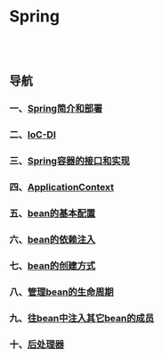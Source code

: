 # Spring

<br><br>

## 导航

### 一、[Spring简介和部署](Spring简介和部署.md#spring简介和部署)
### 二、[IoC-DI](IoC-DI.md#ioc-di)
### 三、[Spring容器的接口和实现](Spring容器的接口和实现.md#spring容器的接口和实现)
### 四、[ApplicationContext](ApplicationContext.md#applicationcontext)
### 五、[bean的基本配置](bean的基本配置.md#bean的基本配置)
### 六、[bean的依赖注入](bean的依赖注入.md#bean的依赖注入)
### 七、[bean的创建方式](bean的创建方式.md#bean的创建方式)
### 八、[管理bean的生命周期](管理bean的生命周期.md#管理bean的生命周期)
### 九、[往bean中注入其它bean的成员](往bean中注入其它bean的成员.md#往bean中注入其它bean的成员)
### 十、[后处理器]()
